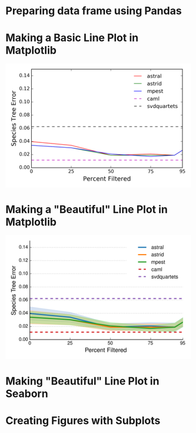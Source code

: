# Preparing data frame using Pandas

# Making a Basic Line Plot in Matplotlib
![](basic_lineplot.png)

# Making a "Beautiful" Line Plot in Matplotlib
![](beautiful_lineplot.png)

# Making "Beautiful" Line Plot in Seaborn

# Creating Figures with Subplots
